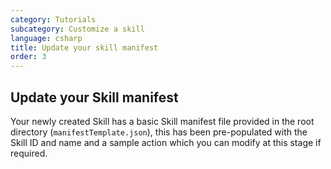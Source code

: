 ```yaml
---
category: Tutorials
subcategory: Customize a skill
language: csharp
title: Update your skill manifest
order: 3
---
```


## Update your Skill manifest

Your newly created Skill has a basic Skill manifest file provided in the root directory (`manifestTemplate.json`), this has been pre-populated with the Skill ID and name and a sample action which you can modify at this stage if required.